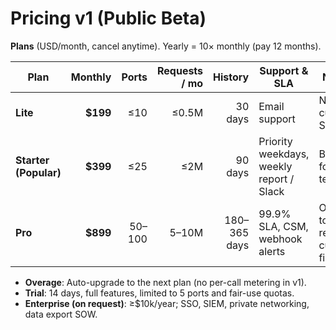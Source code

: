 # Pricing v1 (Public Beta)

**Plans** (USD/month, cancel anytime). Yearly = 10× monthly (pay 12 months).

| Plan | Monthly | Ports | Requests / mo | History | Support & SLA | Notes |
|---|---:|---:|---:|---:|---|---|
| **Lite** | **$199** | ≤10 | ≤0.5M | 30 days | Email support | No custom SLA |
| **Starter (Popular)** | **$399** | ≤25 | ≤2M | 90 days | Priority weekdays, weekly report / Slack | Best for teams |
| **Pro** | **$899** | 50–100 | 5–10M | 180–365 days | 99.9% SLA, CSM, webhook alerts | Option to request custom fields |

- **Overage**: Auto-upgrade to the next plan (no per-call metering in v1).  
- **Trial**: 14 days, full features, limited to 5 ports and fair-use quotas.  
- **Enterprise (on request)**: ≥$10k/year; SSO, SIEM, private networking, data export SOW.

